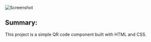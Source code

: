 <img src="/preview.png" alt="Screenshot">   

## Summary:

This project is a simple QR code component built with HTML and CSS.
